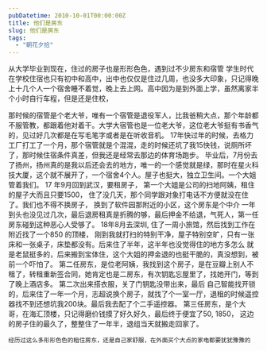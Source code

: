 ```yaml
---
pubDatetime: 2010-10-01T00:00:00Z
title: 他们是房东
slug: 他们是房东
tags:
  - "朝花夕拾"
---
```


从大学毕业到现在，住过的房子也是形形色色，遇到过不少房东和宿管 学生时代在学校住宿也只有初中和高中，出中也仅仅是住过几周，也没多大印象，只记得晚上十几个人一个宿舍睡不着觉，晚上去上网。高中因为是到外面上学，虽然离家半个小时自行车程，但是还是住校，

那时候的宿管是个老大爷，唯有一个宿管是退役军人，比我爸稍大点，那个年龄都不服管教，都跟着他对着干。大学大宿管也是一位老大爷，这位老大爷挺有书香气的，见过好几次都是在写毛笔字或者是在听收音机。
17年快过年的时候，去格力工厂打工了一个月，那个宿管就是个混混，走的时候还坑了我15快钱，说厕所坏了，那时候住宿条件真差，但我还是经常去那边的体育场跑步。
毕业后，7月份去了扬州，扬州真的是我以后还会去的地方，唯一的一个感觉就是绿，那时在星火科技大厦，这个就不展开了，一个宿舍4个人。屋子也挺大，独立卫生间。一个大姐管着我们。
17 年9月回到武汉，要租房子， 第一个大姐是公司的扫地阿姨，租住的屋子大而且只要1500， 住了没几天，那个同学跟对象打电话不方便就没在住了。我们也不得不换房子， 换到了软件园那附近的小区，这个房东是个中介
一年到头也没见过几次，最后退房租真是折腾的够，最后押金不给退，气死人，第一任房东碰到这种恶心人受够了。
18年8月去深圳, 住了一周小旅馆，然后找到工作在附近找了一个850 的顶楼， 刚到我就打扫的特别干净，屋子特别空旷，只有一张床和一张桌子，床垫都没有。后来住了半年，这半年也没觉得住的地方多怎么
就是老鼠挺多的，后来搬到宝体住，这个大姐的押金退的也挺干脆的，真没想到，被前一个吓怕了。
第二任房东，是位老阿姨，我找到这个房子，是在豆瓣上别人不租了，转租重新签合同，她肯定也是二房东，有次钥匙忘屋里了，找她开门，等到了晚上酒店多。 第二次出来搭衣服，关了门钥匙没带出来，最后
自己智能找开锁的，后来住了一年一个月，志超说换个房子，就找了个一室一厅，退租的时候遥控器找不到还想坑我200块。最后我去配了个二手遥控器。
第三任房东，是个大哥，在海汇顶楼，只记得磨价钱摸了好久好久，最后终于便宜了50, 1850， 这边的房子住的最久了，整整住了一年半，退组当天就搬走回家了。

    经历过这么多形形色色的租住房东，还是自己家舒服，在外面买个大点的家电都要犹犹豫豫的
